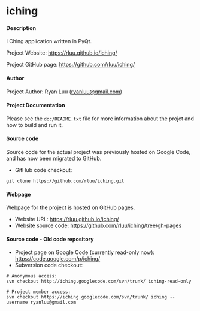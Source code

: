 iching
======

#### Description

I Ching application written in PyQt.


Project Website: https://rluu.github.io/iching/

Project GitHub page: https://github.com/rluu/iching/

#### Author

Project Author: Ryan Luu (ryanluu@gmail.com)

#### Project Documentation

Please see the `doc/README.txt` file for more information about the projct and how to build and run it.

#### Source code

Source code for the actual project was previously hosted on Google Code, and has now been migrated to GitHub.
- GitHub code checkout:
```
git clone https://github.com/rluu/iching.git
```

#### Webpage

Webpage for the project is hosted on GitHub pages.

- Website URL:         https://rluu.github.io/iching/
- Website source code: https://github.com/rluu/iching/tree/gh-pages


#### Source code - Old code repository

- Project page on Google Code (currently read-only now): https://code.google.com/p/iching/
- Subversion code checkout:

```
# Anonymous access:
svn checkout http://iching.googlecode.com/svn/trunk/ iching-read-only

# Project member access:
svn checkout https://iching.googlecode.com/svn/trunk/ iching --username ryanluu@gmail.com
```
